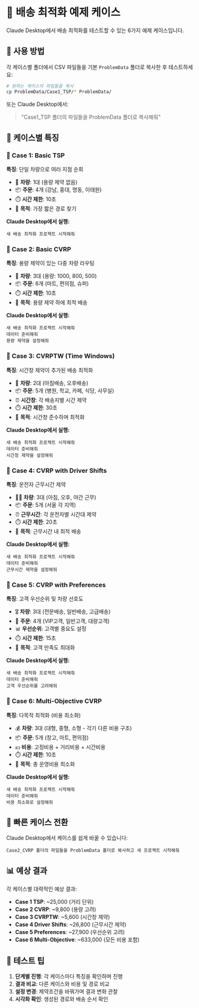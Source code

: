 # 🚀 배송 최적화 예제 케이스

Claude Desktop에서 배송 최적화를 테스트할 수 있는 6가지 예제 케이스입니다.

## 📁 사용 방법

각 케이스별 폴더에서 CSV 파일들을 기본 `ProblemData` 폴더로 복사한 후 테스트하세요:

```bash
# 원하는 케이스의 파일들을 복사
cp ProblemData/Case1_TSP/* ProblemData/
```

또는 Claude Desktop에서:
> "Case1_TSP 폴더의 파일들을 ProblemData 폴더로 복사해줘"

## 🎯 케이스별 특징

### 📍 Case 1: Basic TSP
**특징**: 단일 차량으로 여러 지점 순회
- 🚗 **차량**: 1대 (용량 제약 없음)
- 📦 **주문**: 4개 (강남, 홍대, 명동, 이태원)
- ⏱️ **시간 제한**: 10초
- 🎯 **목적**: 가장 짧은 경로 찾기

**Claude Desktop에서 실행:**
```
새 배송 최적화 프로젝트 시작해줘
```

### 📍 Case 2: Basic CVRP  
**특징**: 용량 제약이 있는 다중 차량 라우팅
- 🚛 **차량**: 3대 (용량: 1000, 800, 500)
- 📦 **주문**: 6개 (마트, 편의점, 슈퍼)
- ⏱️ **시간 제한**: 10초
- 🎯 **목적**: 용량 제약 하에 최적 배송

**Claude Desktop에서 실행:**
```
새 배송 최적화 프로젝트 시작해줘
데이터 준비해줘
용량 제약을 설정해줘
```

### 📍 Case 3: CVRPTW (Time Windows)
**특징**: 시간창 제약이 추가된 배송 최적화
- 🚗 **차량**: 2대 (아침배송, 오후배송)
- 📦 **주문**: 5개 (병원, 학교, 카페, 식당, 사무실)
- ⏰ **시간창**: 각 배송지별 시간 제약
- ⏱️ **시간 제한**: 30초
- 🎯 **목적**: 시간창 준수하며 최적화

**Claude Desktop에서 실행:**
```
새 배송 최적화 프로젝트 시작해줘
데이터 준비해줘
시간창 제약을 설정해줘
```

### 📍 Case 4: CVRP with Driver Shifts
**특징**: 운전자 근무시간 제약
- 👨‍💼 **차량**: 3대 (아침, 오후, 야간 근무)
- 📦 **주문**: 5개 (서울 각 지역)
- ⏰ **근무시간**: 각 운전자별 시간대 제약
- ⏱️ **시간 제한**: 20초
- 🎯 **목적**: 근무시간 내 최적 배송

**Claude Desktop에서 실행:**
```
새 배송 최적화 프로젝트 시작해줘
데이터 준비해줘
근무시간 제약을 설정해줘
```

### 📍 Case 5: CVRP with Preferences
**특징**: 고객 우선순위 및 차량 선호도
- 🎖️ **차량**: 3대 (전문배송, 일반배송, 고급배송)
- 👥 **주문**: 4개 (VIP고객, 일반고객, 대량고객)
- 📊 **우선순위**: 고객별 중요도 설정
- ⏱️ **시간 제한**: 15초
- 🎯 **목적**: 고객 만족도 최대화

**Claude Desktop에서 실행:**
```
새 배송 최적화 프로젝트 시작해줘
데이터 준비해줘
고객 우선순위를 고려해줘
```

### 📍 Case 6: Multi-Objective CVRP
**특징**: 다목적 최적화 (비용 최소화)
- 💰 **차량**: 3대 (대형, 중형, 소형 - 각기 다른 비용 구조)
- 📦 **주문**: 5개 (창고, 마트, 편의점)
- 💵 **비용**: 고정비용 + 거리비용 + 시간비용
- ⏱️ **시간 제한**: 10초
- 🎯 **목적**: 총 운영비용 최소화

**Claude Desktop에서 실행:**
```
새 배송 최적화 프로젝트 시작해줘
데이터 준비해줘
비용 최소화로 설정해줘
```

## 🔄 빠른 케이스 전환

Claude Desktop에서 케이스를 쉽게 바꿀 수 있습니다:

```
Case2_CVRP 폴더의 파일들을 ProblemData 폴더로 복사하고 새 프로젝트 시작해줘
```

## 📊 예상 결과

각 케이스별 대략적인 예상 결과:
- **Case 1 TSP**: ~25,000 (거리 단위)
- **Case 2 CVRP**: ~9,800 (용량 고려)
- **Case 3 CVRPTW**: ~5,600 (시간창 제약)
- **Case 4 Driver Shifts**: ~26,800 (근무시간 제약)
- **Case 5 Preferences**: ~27,900 (우선순위 고려)
- **Case 6 Multi-Objective**: ~633,000 (모든 비용 포함)

## 🎯 테스트 팁

1. **단계별 진행**: 각 케이스마다 특징을 확인하며 진행
2. **결과 비교**: 다른 케이스와 비용 및 경로 비교
3. **설정 변경**: 제약조건을 바꿔가며 결과 변화 관찰
4. **시각화 확인**: 생성된 경로와 배송 순서 확인 